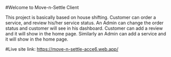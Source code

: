 #Welcome to Move-n-Settle Client 

This project is basically based on house shifting.
Customer can order a service, and review his/her service status.
An Admin can change the order status and customer will see in his dashboard.
Customer can add a review and it will show in the home page.
Similarly an Admin can add a service and it will show in the home page.

#Live site link: https://move-n-settle-acce6.web.app/